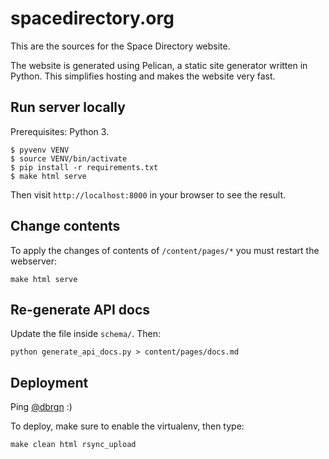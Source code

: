 # spacedirectory.org

This are the sources for the Space Directory website.

The website is generated using Pelican, a static site generator written in
Python. This simplifies hosting and makes the website very fast.

## Run server locally

Prerequisites: Python 3.

    $ pyvenv VENV
    $ source VENV/bin/activate
    $ pip install -r requirements.txt
    $ make html serve

Then visit `http://localhost:8000` in your browser to see the result.

## Change contents

To apply the changes of contents of `/content/pages/*` you must restart the webserver:

    make html serve

## Re-generate API docs

Update the file inside `schema/`. Then:

    python generate_api_docs.py > content/pages/docs.md

## Deployment

Ping [@dbrgn](https://github.com/dbrgn/) :)

To deploy, make sure to enable the virtualenv, then type:

    make clean html rsync_upload
